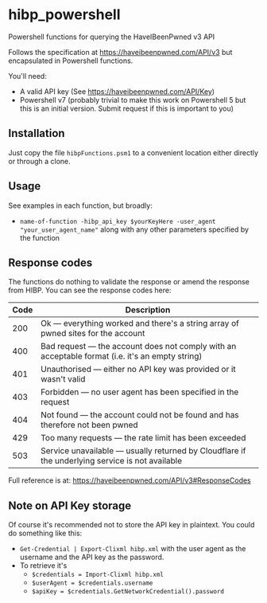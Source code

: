 # hibp_powershell
Powershell functions for querying the HaveIBeenPwned v3 API

Follows the specification at https://haveibeenpwned.com/API/v3 but encapsulated in Powershell functions.

You'll need:

- A valid API key (See https://haveibeenpwned.com/API/Key)
- Powershell v7 (probably trivial to make this work on Powershell 5 but this is an initial version. Submit request if this is important to you)

## Installation

Just copy the file `hibpFunctions.psm1` to a convenient location either directly or through a clone.

## Usage

See examples in each function, but broadly:

-   `name-of-function -hibp_api_key $yourKeyHere -user_agent "your_user_agent_name"` along with any other parameters specified by the function

## Response codes

The functions do nothing to validate the response or amend the response from HIBP. You can see the response codes here:


| Code |	Description |
| --- | ---- |
| 200 |	Ok — everything worked and there's a string array of pwned sites for the account |
| 400 |	Bad request — the account does not comply with an acceptable format (i.e. it's an empty string) |
| 401 |	Unauthorised — either no API key was provided or it wasn't valid |
| 403 |	Forbidden — no user agent has been specified in the request |
| 404 |	Not found — the account could not be found and has therefore not been pwned |
| 429 |	Too many requests — the rate limit has been exceeded |
| 503 |	Service unavailable — usually returned by Cloudflare if the underlying service is not available  |


Full reference is at: https://haveibeenpwned.com/API/v3#ResponseCodes


## Note on API Key storage

Of course it's recommended not to store the API key in plaintext. You could do something like this:
- `Get-Credential | Export-Clixml hibp.xml` with the user agent as the username and the API key as the password.
- To retrieve it's
  - `$credentials = Import-Clixml hibp.xml`
  - `$userAgent = $credentials.username`
  - `$apiKey = $credentials.GetNetworkCredential().password`
